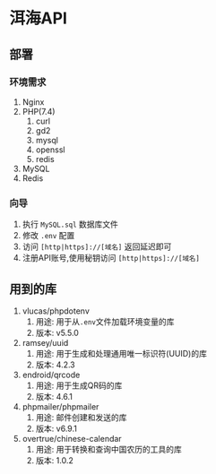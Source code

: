 # 洱海API

## 部署

### 环境需求

1. Nginx
2. PHP(7.4)
   1. curl
   2. gd2
   3. mysql
   4. openssl
   5. redis
3. MySQL
4. Redis

### 向导

1. 执行 `MySQL.sql` 数据库文件
2. 修改 `.env` 配置
3. 访问 `[http|https]://[域名]` 返回延迟即可
4. 注册API账号,使用秘钥访问 `[http|https]://[域名]`

## 用到的库

1.  vlucas/phpdotenv
    1. 用途: 用于从`.env`文件加载环境变量的库
    2. 版本: v5.5.0
2.  ramsey/uuid
    1.  用途: 用于生成和处理通用唯一标识符(UUID)的库
    2.  版本: 4.2.3
3. endroid/qrcode
   1. 用途: 用于生成QR码的库
   2. 版本: 4.6.1
4. phpmailer/phpmailer
   1. 用途: 邮件创建和发送的库
   2. 版本: v6.9.1
5. overtrue/chinese-calendar
   1. 用途: 用于转换和查询中国农历的工具的库
   2. 版本: 1.0.2
